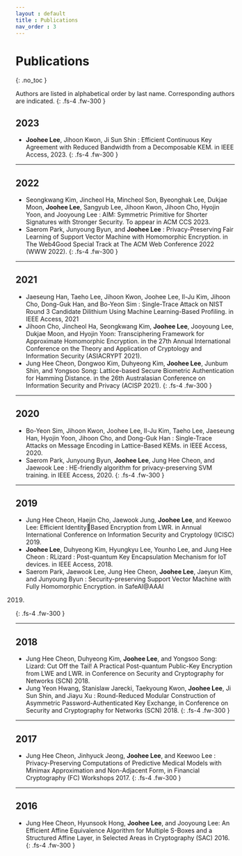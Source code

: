 ```yaml
---
layout : default
title : Publications
nav_order : 3
---
```


# Publications
{: .no_toc }

Authors are listed in alphabetical order by last name. Corresponding authors are indicated.
{: .fs-4 .fw-300 }

## 2023  
- **Joohee Lee**, Jihoon Kwon, Ji Sun Shin : Efficient Continuous Key Agreement with Reduced
Bandwidth from a Decomposable KEM. in IEEE Access, 2023.
{: .fs-4 .fw-300 }

---
## 2022  
- Seongkwang Kim, Jincheol Ha, Mincheol Son, Byeonghak Lee, Dukjae Moon, **Joohee Lee**,
Sangyub Lee, Jihoon Kwon, Jihoon Cho, Hyojin Yoon, and Jooyoung Lee : AIM: Symmetric Primitive for Shorter Signatures with Stronger Security. To appear in ACM CCS 2023.<br>
- Saerom Park, Junyoung Byun, and **Joohee Lee** : Privacy-Preserving Fair Learning of Support
Vector Machine with Homomorphic Encryption. in The Web4Good Special Track at The ACM
Web Conference 2022 (WWW 2022).
{: .fs-4 .fw-300 }

---
## 2021  
- Jaeseung Han, Taeho Lee, Jihoon Kwon, Joohee Lee, Il-Ju Kim, Jihoon Cho, Dong-Guk Han,
and Bo-Yeon Sim : Single-Trace Attack on NIST Round 3 Candidate Dilithium Using Machine
Learning-Based Profiling. in IEEE Access, 2021<br>
- Jihoon Cho, Jincheol Ha, Seongkwang Kim, **Joohee Lee**, Jooyoung Lee, Dukjae Moon, and
Hyojin Yoon: Transciphering Framework for Approximate Homomorphic Encryption. in the 27th
Annual International Conference on the Theory and Application of Cryptology and Information
Security (ASIACRYPT 2021).<br>
- Jung Hee Cheon, Dongwoo Kim, Duhyeong Kim, **Joohee Lee**, Junbum Shin, and Yongsoo
Song: Lattice-based Secure Biometric Authentication for Hamming Distance. in the 26th Australasian Conference on Information Security and Privacy (ACISP 2021).
{: .fs-4 .fw-300 }

---
## 2020  
- Bo-Yeon Sim, Jihoon Kwon, Joohee Lee, Il-Ju Kim, Taeho Lee, Jaeseung Han, Hyojin Yoon,
Jihoon Cho, and Dong-Guk Han : Single-Trace Attacks on Message Encoding in Lattice-Based
KEMs. in IEEE Access, 2020.<br>
- Saerom Park, Junyoung Byun, **Joohee Lee**, Jung Hee Cheon, and Jaewook Lee : HE-friendly
algorithm for privacy-preserving SVM training. in IEEE Access, 2020.
{: .fs-4 .fw-300 }

---
## 2019  
- Jung Hee Cheon, Haejin Cho, Jaewook Jung, **Joohee Lee**, and Keewoo Lee: Efficient IdentityBased Encryption from LWR. in Annual International Conference on Information Security and
Cryptology (ICISC) 2019.<br>
- **Joohee Lee**, Duhyeong Kim, Hyungkyu Lee, Younho Lee, and Jung Hee Cheon : RLizard : 
Post-quantum Key Encapsulation Mechanism for IoT devices. in IEEE Access, 2018.<br>
- Saerom Park, Jaewook Lee, Jung Hee Cheon, **Joohee Lee**, Jaeyun Kim, and Junyoung Byun : 
Security-preserving Support Vector Machine with Fully Homomorphic Encryption. in SafeAI@AAAI
2019.
{: .fs-4 .fw-300 }

---
## 2018  
- Jung Hee Cheon, Duhyeong Kim, **Joohee Lee**, and Yongsoo Song: Lizard: Cut Off the Tail! A
Practical Post-quantum Public-Key Encryption from LWE and LWR. in Conference on Security
and Cryptography for Networks (SCN) 2018.<br>
- Jung Yeon Hwang, Stanislaw Jarecki, Taekyoung Kwon, **Joohee Lee**, Ji Sun Shin, and Jiayu Xu : 
Round-Reduced Modular Construction of Asymmetric Password-Authenticated Key Exchange, in
Conference on Security and Cryptography for Networks (SCN) 2018.
{: .fs-4 .fw-300 }

---
## 2017  
- Jung Hee Cheon, Jinhyuck Jeong, **Joohee Lee**, and Keewoo Lee : Privacy-Preserving Computations of Predictive Medical Models with Minimax Approximation and Non-Adjacent Form, in
Financial Cryptography (FC) Workshops 2017.
{: .fs-4 .fw-300 }

---
## 2016  
- Jung Hee Cheon, Hyunsook Hong, **Joohee Lee**, and Jooyoung Lee: An Efficient Affine Equivalence Algorithm for Multiple S-Boxes and a Structured Affine Layer, in Selected Areas in Cryptography (SAC) 2016.
{: .fs-4 .fw-300 }
<br>
